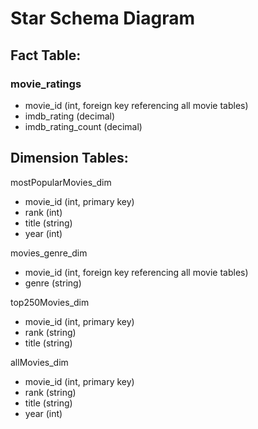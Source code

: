 # Star Schema Diagram
## Fact Table: 

### movie_ratings
* movie_id (int, foreign key referencing all movie tables)
* imdb_rating (decimal)
* imdb_rating_count (decimal)


## Dimension Tables:

mostPopularMovies_dim
* movie_id (int, primary key)
* rank (int)
* title (string)
* year (int)

movies_genre_dim
* movie_id (int, foreign key referencing all movie tables)
* genre (string)

top250Movies_dim
* movie_id (int, primary key)
* rank (string)
* title (string)

allMovies_dim

* movie_id (int, primary key)
* rank (string)
* title (string)
* year (int)
